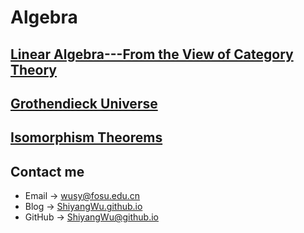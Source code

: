 # Algebra

## [Linear Algebra---From the View of Category Theory](https://shiyangwu.github.io/Blog/Algebra/LinearAlgebraFromtheViewofCategoryTheory)

## [Grothendieck Universe](https://shiyangwu.github.io/Blog/Algebra/GrothendieckUniverse)

## [Isomorphism Theorems](https://shiyangwu.github.io/Blog/Algebra/IsomorphismTheorems)

## Contact me

* Email -> <wusy@fosu.edu.cn>
* Blog -> [ShiyangWu.github.io](https://shiyangwu.github.io/)
* GitHub -> [ShiyangWu@github.io](https://github.com/ShiyangWu/ShiyangWu.github.io/blob/master/README.md)
